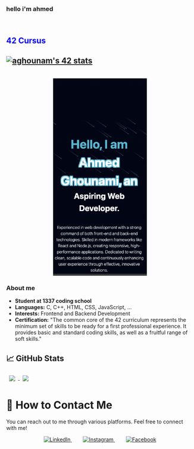 ### hello i'm ahmed
</br>
<div class="item">
<h2 style="color: blue" > 42 Cursus <h2>
 <a href="https://github.com/aghounami/badge42"><img src="https://badge.mediaplus.ma/black/aghounam"  style="margin-right: auto; margin-left: auto; "alt="aghounam's 42 stats"/></a>
</div>
<br>
<img src="screen.png" alt="My Screen Image" style="display: block; margin-left: auto; margin-right: auto; width: 50%;">


### About me

- **Student at 1337 coding school** 
- **Languages:** C, C++, HTML, CSS, JavaScript, ...
- **Interests:** Frontend and Backend Development
- **Certification:** "The common core of the 42 curriculum represents the minimum set of skills to be ready for a first professional experience. It provides basic and standard coding skills, as well as a fruitful range of soft skills."

## &#x1f4c8; GitHub Stats

<a href="https://github.com/aghounami">
  <img height="200" align="center" style="margin:0.5rem" src="https://github-readme-stats.vercel.app/api?username=aghounami&show_icons=true&theme=gruvbox&card_width=250">
</a>
<a href="https://github.com/aghounami">
  <img height="200" align="center" style="margin:0.5rem" src="https://github-readme-stats.vercel.app/api/top-langs/?username=aghounami&layout=compact&theme=gruvbox&card_width=250">
</a>

# 📣 How to Contact Me

You can reach out to me through various platforms. Feel free to connect with me!

<p align="center">
  <a href="https://www.linkedin.com/in/ahmed-ghounami-a675b1294/" style="margin: 0 15px;">
    <img src="https://img.shields.io/badge/LinkedIn-0077B5?style=flat-square&logo=linkedin&logoColor=white" alt="LinkedIn">
  </a>
  <a href="" style="margin: 0 15px;">
    <img src="https://img.shields.io/badge/Instagram-E4405F?style=flat-square&logo=instagram&logoColor=white" alt="Instagram">
  </a>
  <a href="" style="margin: 0 15px;">
    <img src="https://img.shields.io/badge/Facebook-1877F2?style=flat-square&logo=facebook&logoColor=white" alt="Facebook">
  </a>
</p>
